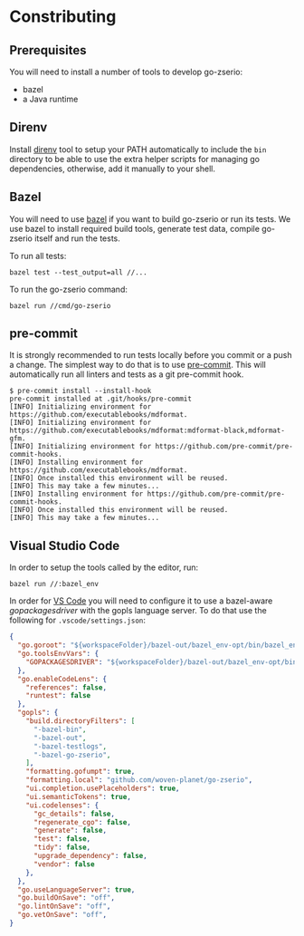 # Constributing

## Prerequisites

You will need to install a number of tools to develop go-zserio:

- bazel
- a Java runtime

## Direnv

Install [direnv](https://direnv.net) tool to setup your PATH automatically to
include the `bin` directory to be able to use the extra helper scripts for
managing go dependencies, otherwise, add it manually to your shell.

## Bazel

You will need to use [bazel](http://bazel.build) if you want to build go-zserio
or run its tests. We use bazel to install required build tools, generate test data,
compile go-zserio itself and run the tests.

To run all tests:

```shell
bazel test --test_output=all //...
```

To run the go-zserio command:

```shell
bazel run //cmd/go-zserio
```

## pre-commit

It is strongly recommended to run tests locally before you commit or a push a
change. The simplest way to do that is to use
[pre-commit](https://pre-commit.com/). This will automatically run all linters
and tests as a git pre-commit hook.

```shell
$ pre-commit install --install-hook
pre-commit installed at .git/hooks/pre-commit
[INFO] Initializing environment for https://github.com/executablebooks/mdformat.
[INFO] Initializing environment for https://github.com/executablebooks/mdformat:mdformat-black,mdformat-gfm.
[INFO] Initializing environment for https://github.com/pre-commit/pre-commit-hooks.
[INFO] Installing environment for https://github.com/executablebooks/mdformat.
[INFO] Once installed this environment will be reused.
[INFO] This may take a few minutes...
[INFO] Installing environment for https://github.com/pre-commit/pre-commit-hooks.
[INFO] Once installed this environment will be reused.
[INFO] This may take a few minutes...
```

## Visual Studio Code

In order to setup the tools called by the editor, run:

```console
bazel run //:bazel_env
```

In order for [VS Code](https://code.visualstudio.com) you will need to configure
it to use a bazel-aware _gopackagesdriver_ with the gopls language server. To do
that use the following for `.vscode/settings.json`:

```json
{
  "go.goroot": "${workspaceFolder}/bazel-out/bazel_env-opt/bin/bazel_env/bin/go.runfiles/rules_go~~go_sdk~go-zserio-go-sdk",
  "go.toolsEnvVars": {
    "GOPACKAGESDRIVER": "${workspaceFolder}/bazel-out/bazel_env-opt/bin/bazel_env/bin/gopackagesdriver.sh"
  },
  "go.enableCodeLens": {
    "references": false,
    "runtest": false
  },
  "gopls": {
    "build.directoryFilters": [
      "-bazel-bin",
      "-bazel-out",
      "-bazel-testlogs",
      "-bazel-go-zserio",
    ],
    "formatting.gofumpt": true,
    "formatting.local": "github.com/woven-planet/go-zserio",
    "ui.completion.usePlaceholders": true,
    "ui.semanticTokens": true,
    "ui.codelenses": {
      "gc_details": false,
      "regenerate_cgo": false,
      "generate": false,
      "test": false,
      "tidy": false,
      "upgrade_dependency": false,
      "vendor": false
    },
  },
  "go.useLanguageServer": true,
  "go.buildOnSave": "off",
  "go.lintOnSave": "off",
  "go.vetOnSave": "off",
}
```
